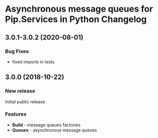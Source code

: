 # Asynchronous message queues for Pip.Services in Python Changelog

## <a name="3.0.1-3.0.2"></a> 3.0.1-3.0.2 (2020-08-01)

### Bug Fixes
* fixed imports in tests

## <a name="3.0.0"></a> 3.0.0 (2018-10-22)

### New release
Initial public release

### Features
- **Build** - message queues factories
- **Queues** - asynchronous message queues

